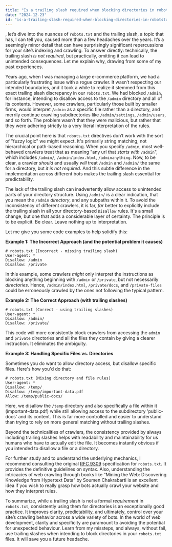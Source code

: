 ```yaml
---
title: "Is a trailing slash required when blocking directories in robots.txt?"
date: "2024-12-23"
id: "is-a-trailing-slash-required-when-blocking-directories-in-robotstxt"
---
```


, let’s dive into the nuances of `robots.txt` and the trailing slash, a topic that has, I can tell you, caused more than a few headaches over the years. It’s a seemingly minor detail that can have surprisingly significant repercussions for your site’s indexing and crawling. To answer directly: technically, the trailing slash *is not required*, but practically, omitting it can lead to unintended consequences. Let me explain why, drawing from some of my past experiences.

Years ago, when I was managing a large e-commerce platform, we had a particularly frustrating issue with a rogue crawler. It wasn’t respecting our intended boundaries, and it took a while to realize it stemmed from this exact trailing slash discrepancy in our `robots.txt`. We had blocked `/admin`, for instance, intending to disallow access to the `/admin` directory and all of its contents. However, some crawlers, particularly those built by smaller firms, would interpret `/admin` as a specific file rather than a directory, and merrily continue crawling subdirectories like `/admin/settings`, `/admin/users`, and so forth. The problem wasn’t that they were malicious, but rather that they were adhering strictly to a very literal interpretation of the rules.

The crucial point here is that `robots.txt` directives don’t work with the sort of "fuzzy logic" we might expect. It's primarily string matching, not hierarchical or path-based reasoning. When you specify `/admin`, most well-behaved crawlers treat that as meaning "any url that *starts with* `/admin`", which includes `/admin/`, `/admin/index.html`, `/adminanything`. Now, to be clear, a crawler *should* and usually *will* treat `/admin` and `/admin/` the same for a directory, but *it is not required*. And this subtle difference in the implementation across different bots makes the trailing slash essential for predictability.

The lack of the trailing slash can inadvertently allow access to unintended parts of your directory structure. Using `/admin/` is a clear indication, that you mean the `/admin` *directory*, and any subpaths within it. To avoid the inconsistency of different crawlers, it is far, *far* better to explicitly include the trailing slash in all your directory-based `Disallow` rules. It's a small change, but one that adds a considerable layer of certainty. The principle is to be explicit. Be clear. Leave nothing up to interpretation.

Let me give you some code examples to help solidify this:

**Example 1: The Incorrect Approach (and the potential problem it causes)**

```
# robots.txt (Incorrect - missing trailing slash)
User-agent: *
Disallow: /admin
Disallow: /private
```

In this example, some crawlers *might* only interpret the instructions as blocking anything beginning with `/admin` or `/private`, but not necessarily *directories*. Hence, `/admin/index.html`, `/private/docs`, and `/private-files` could be erroneously crawled by the ones not following the typical pattern.

**Example 2: The Correct Approach (with trailing slashes)**

```
# robots.txt (Correct - using trailing slashes)
User-agent: *
Disallow: /admin/
Disallow: /private/
```

This code will more consistently block crawlers from accessing the `admin` and `private` directories and all the files they contain by giving a clearer instruction. It eliminates the ambiguity.

**Example 3: Handling Specific Files vs. Directories**

Sometimes you do want to allow directory access, but disallow specific files. Here's how you'd do that:

```
# robots.txt (Mixing directory and file rules)
User-agent: *
Disallow: /temp/
Disallow: /temp/important-data.pdf
Allow: /temp/public-docs/

```
Here, we disallow the `/temp` directory and also specifically a file within it (important-data.pdf) while still allowing access to the subdirectory 'public-docs' and its content. This is far more controlled and easier to understand than trying to rely on more general matching without trailing slashes.

Beyond the technicalities of crawlers, the consistency provided by always including trailing slashes helps with readability and maintainability for us humans who have to actually edit the file. It becomes instantly obvious if you intended to disallow a file or a directory.

For further study and to understand the underlying mechanics, I recommend consulting the original [RFC 9309](https://datatracker.ietf.org/doc/html/rfc9309) specification for `robots.txt`. It provides the definitive guidelines on syntax. Also, understanding the intricacies of web crawling through books like “Mining the Web: Discovering Knowledge from Hypertext Data” by Soumen Chakrabarti is an excellent idea if you wish to really grasp how bots actually crawl your website and how they interpret rules.

To summarize, while a trailing slash is not a formal *requirement* in `robots.txt`, consistently using them for directories is an exceptionally good practice. It improves clarity, predictability, and ultimately, control over your site’s crawling behavior across a wide variety of bots. In the world of web development, clarity and specificity are paramount to avoiding the potential for unexpected behaviour. Learn from my missteps, and always, without fail, use trailing slashes when intending to block directories in your `robots.txt` files. It will save you a future headache.
